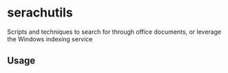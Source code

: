 # serachutils
Scripts and techniques to search for through office documents, or leverage the Windows indexing service

## Usage
```gci -r * | Search-OfficeDocuments | ft
